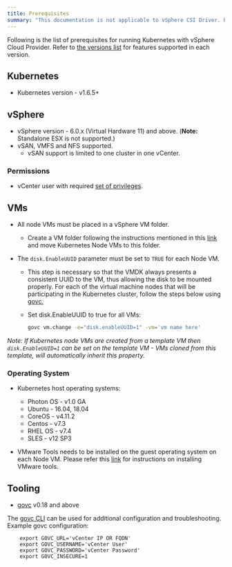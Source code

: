 ```yaml
---
title: Prerequisites
summary: "This documentation is not applicable to vSphere CSI Driver. Please visit https://vsphere-csi-driver.sigs.k8s.io/ for information about vSphere CSI Driver."
---
```


Following is the list of prerequisites for running Kubernetes with vSphere Cloud Provider. Refer to [the versions list](/vsphere-storage-for-kubernetes/documentation/versions.html) for features supported in each version.

## Kubernetes

* Kubernetes version - v1.6.5+

## vSphere

* vSphere version - 6.0.x (Virtual Hardware 11) and above. (**Note:** Standalone ESX is not supported.)
* vSAN, VMFS and NFS supported.
  * vSAN support is limited to one cluster in one vCenter.

### Permissions

* vCenter user with required [set of privileges](/vsphere-storage-for-kubernetes/documentation/vcp-roles.html).

## VMs

* All node VMs must be placed in a vSphere VM folder.
  * Create a VM folder following the instructions mentioned in this [link](https://docs.vmware.com/en/VMware-vSphere/6.0/com.vmware.vsphere.vcenterhost.doc/GUID-031BDB12-D3B2-4E2D-80E6-604F304B4D0C.html) and move Kubernetes Node VMs to this folder.

* The `disk.EnableUUID` parameter must be set to `TRUE` for each Node VM.
  * This step is necessary so that the VMDK always presents a consistent UUID to the VM, thus allowing the disk to be mounted properly. For each of the virtual machine nodes that will be participating in the Kubernetes cluster, follow the steps below using [govc.](#tooling)
  * Set disk.EnableUUID to true for all VMs:

    ```sh
    govc vm.change -e="disk.enableUUID=1" -vm='vm name here'
    ```

_Note: If Kubernetes node VMs are created from a template VM then `disk.EnableUUID=1` can be set on the template VM - VMs cloned from this template, will automatically inherit this property._

### Operating System

* Kubernetes host operating systems:
  * Photon OS - v1.0 GA
  * Ubuntu - 16.04, 18.04
  * CoreOS - v4.11.2
  * Centos  - v7.3
  * RHEL OS -  v7.4
  * SLES - v12 SP3

* VMware Tools needs to be installed on the guest operating system on each Node VM. Please refer this [link](https://docs.vmware.com/en/VMware-vSphere/6.5/com.vmware.vsphere.html.hostclient.doc/GUID-ED3ECA21-5763-4919-8947-A819A17980FB.html) for instructions on installing VMware tools.

## Tooling

* [govc](https://github.com/vmware/govmomi/releases) v0.18 and above

The [govc CLI](https://github.com/vmware/govmomi/tree/master/govc#govc) can be used for additional configuration and troubleshooting.  Example govc
configuration:

        export GOVC_URL='vCenter IP OR FQDN'
        export GOVC_USERNAME='vCenter User'
        export GOVC_PASSWORD='vCenter Password'
        export GOVC_INSECURE=1
